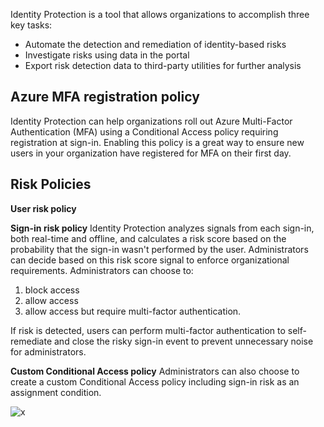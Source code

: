 Identity Protection is a tool that allows organizations to accomplish three key tasks:
- Automate the detection and remediation of identity-based risks
- Investigate risks using data in the portal
- Export risk detection data to third-party utilities for further analysis

## Azure MFA registration policy
Identity Protection can help organizations roll out Azure Multi-Factor Authentication (MFA) using a Conditional Access policy requiring registration at sign-in. Enabling this policy is a great way to ensure new users in your organization have registered for MFA on their first day. 

## Risk Policies

**User risk policy**

**Sign-in risk policy**
Identity Protection analyzes signals from each sign-in, both real-time and offline, and calculates a risk score based on the probability that the sign-in wasn't performed by the user. Administrators can decide based on this risk score signal to enforce organizational requirements. Administrators can choose to:
1. block access
2. allow access
3. allow access but require multi-factor authentication.

If risk is detected, users can perform multi-factor authentication to self-remediate and close the risky sign-in event to prevent unnecessary noise for administrators.

**Custom Conditional Access policy**
Administrators can also choose to create a custom Conditional Access policy including sign-in risk as an assignment condition.

![x](https://i.imgur.com/Sawp0dx.png)
